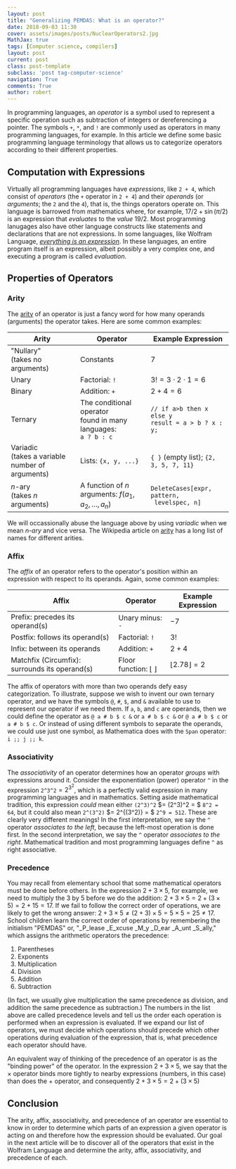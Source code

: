 ```yaml
---
layout: post
title: "Generalizing PEMDAS: What is an operator?"
date: 2018-09-03 11:30
cover: assets/images/posts/NuclearOperators2.jpg
MathJax: true
tags: [Computer science, compilers]
layout: post
current: post
class: post-template
subclass: 'post tag-computer-science'
navigation: True
comments: True
author: robert
---
```


In programming languages, an *operator* is a symbol used to represent a specific operation such as subtraction of integers or dereferencing a pointer. The symbols `+`, `*`, and `!` are commonly used as operators in many programming languages, for example. In this article we define some basic programming language terminology that allows us to categorize operators according to their different properties.

## Computation with Expressions

Virtually all programming languages have *expressions*, like `2 + 4`, which consist of *operators* (the `+` operator in `2 + 4`) and their *operands* (or *arguments*; the `2` and the `4`), that is, the things operators operate on.  This language is barrowed from mathematics where, for example, $17/2 + \sin(\pi/2)$ is an expression that *evaluates* to the *value* $19/2$. Most programming lanugages also have other language constructs like statements and declarations that are not expressions. In some languages, like Wolfram Language, [*everything is an expression*](https://reference.wolfram.com/language/tutorial/EverythingIsAnExpression.html). In these languages, an entire program itself is an expression, albeit possibly a very complex one, and executing a program is called *evaluation*.

## Properties of Operators

### Arity

The [arity](https://en.wikipedia.org/wiki/Arity) of an operator is just a fancy word for how many operands (arguments) the operator takes. Here are some common examples:

| Arity | Operator | Example Expression |
|-------|----------|--------------------|
| "Nullary"<br> (takes no arguments)| Constants | 7  |
| Unary  | Factorial: `!` | $3! = 3 \cdot 2 \cdot 1 = 6$ |
| Binary | Addition: `+` | $2 + 4 = 6$ |
| Ternary | The conditional operator <br>found in many languages: <br>`a ? b : c` | `// if a>b then x else y` <br>`result = a > b ? x : y; `|
| Variadic <br>(takes a variable number of arguments) | Lists: `{x, y, ...}` | `{ }` (empty list); `{2, 3, 5, 7, 11}` |
| $n$-ary <br>(takes $n$ arguments) | A function of $n$ arguments: $f(a_1, a_2, \ldots, a_n)$ | `DeleteCases[expr, pattern,`<br>` levelspec, n]` |

We will occassionally abuse the language above by using *variadic* when we mean *n-ary* and vice versa. The Wikipedia article on [arity](https://en.wikipedia.org/wiki/Arity) has a long list of names for different arities.

### Affix

The *affix* of an operator refers to the operator's position within an expression with respect to its operands. Again, some common examples:

| Affix | Operator | Example Expression |
|-------|----------|--------------------|
| Prefix: precedes its operand(s) | Unary minus: `-` | $-7$ |
| Postfix: follows its operand(s) | Factorial: `!` | $3!$ |
| Infix: between its operands | Addition: `+` | $2 + 4$ |
| Matchfix (Circumfix): surrounds its operand(s) | Floor function: $\lfloor{\;}\rfloor$ |  $\lfloor{2.78}\rfloor = 2$ |

The affix of operators with more than two operands defy easy categorization. To illustrate, suppose we wish to invent our own ternary operator, and we have the symbols `@`, `#`, `$`, and `&` available to use to represent our operator if we need them. If `a`, `b`, and `c` are operands, then we could define the operator as `@ a # b $ c &` or `a # b $ c &` or `@ a # b $ c` or `a # b $ c`. Or instead of using different symbols to separate the operands, we could use just one symbol, as Mathematica does with the `Span` operator: `i ;; j ;; k`. 

### Associativity

The *associativity* of an operator determines how an operator *groups* with expressions around it. Consider the exponentiation (power) operator `^` in the expression `2^3^2`$=2^{3^2}$, which is a perfectly valid expression in many programming languages and in mathematics. Setting aside mathematical tradition, this expression *could* mean either `(2^3)^2` $= (2^3)^2 = $ `8^2 = 64`, but it could also mean `2^(3^2)` $= 2^{(3^2)} = $ `2^9 = 512`. These are clearly very different meanings! In the first interpretation, we say the `^` operator *associates to the left*, because the left-most operation is done first. In the second interpretation, we say the `^` operator *associates to the right*. Mathematical tradition and most programming languages define `^` as right associative.

### Precedence

You may recall from elementary school that some mathematical operators must be done before others. In the expression  $2+3\times 5$, for example, we need to multiply the 3 by 5 before we do the addition: $2+3\times 5 = 2+(3\times 5) = 2+15 = 17$. If we fail to follow the correct order of operations, we are likely to get the wrong answer: $2+3\times 5 \neq (2 + 3) \times 5 = 5 \times 5 = 25 \neq 17$. School children learn the correct order of operations by remembering the initialism "PEMDAS" or, "_P_lease _E_xcuse _M_y _D_ear _A_unt _S_ally," which assigns the arithmetic operators the precedence:

1. Parentheses
2. Exponents
3. Multiplication
4. Division
5. Addition
6. Subtraction

(In fact, we usually give multiplication the same precedence as division, and addition the same precedence as subtraction.)  The numbers in the list above are called precedence levels and tell us the order each operation is performed when an expression is evaluated. If we expand our list of operators, we must decide which operations should precede which other operations during evaluation of the expression, that is, what precedence each operator should have.

An equivalent way of thinking of the precedence of an operator is as the "binding power" of the operator. In the expression $2+3\times 5$, we say that the $\times$ operator binds more tightly to nearby expressions (numbers, in this case) than does the $+$ operator, and consequently $2+3\times 5 = 2+(3\times 5)$

## Conclusion

The arity, affix, associativity, and precedence of an operator are essential to know in order to determine which parts of an expression a given operator is acting on and therefore how the expression should be evaluated. Our goal in the next article will be to discover all of the operators that exist in the Wolfram Language and determine the arity, affix, associativity, and precedence of each.